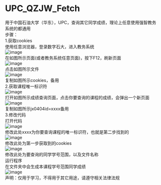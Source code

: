 # UPC_QZJW_Fetch
用于中国石油大学（华东），UPC，查询其它同学成绩，理论上任意使用强智教务系统的都通用  
步骤：  
1.获取cookies  
使用任意浏览器，登录数字石大，进入教务系统  
![image](https://github.com/Mao0324/UPC_QZJW_Fetch/assets/133934785/fca70f67-7ffb-47a5-913a-9a358dbaf5b3)  
在如图所示页面(或者教务系统任意页面)，按下F12，刷新页面  
![image](https://github.com/Mao0324/UPC_QZJW_Fetch/assets/133934785/f19fd583-3c74-4b6e-83e1-459a33aa68bc)  
点击如图所示文件  
![image](https://github.com/Mao0324/UPC_QZJW_Fetch/assets/133934785/99db6f26-9c37-4bd8-ae4b-b515c839c92c)  
复制如图所示cookies，备用  
2.获取课程唯一标识符  
![image](https://github.com/Mao0324/UPC_QZJW_Fetch/assets/133934785/7b5e2a1d-d429-4273-9cf7-75d7828ab6aa)  
打开如图所示成绩查询页面，点击你要查询的课程的成绩，会弹出一个新页面  
![image](https://github.com/Mao0324/UPC_QZJW_Fetch/assets/133934785/5699be85-36f3-43e1-92be-390813abac69)  
复制如图所示jx0404id=xxxx备用  
3.修改代码  
打开代码  
![image](https://github.com/Mao0324/UPC_QZJW_Fetch/assets/133934785/50cb9c43-214d-491e-a40b-121869c4472a)  
修改此处xxxx为你要查询课程的唯一标识符，也就是第二步找到的  
![image](https://github.com/Mao0324/UPC_QZJW_Fetch/assets/133934785/c2d9eaa5-e6ca-497d-a0a1-0d1d795c2276)  
修改此处为第一步获取到的cookies  
![image](https://github.com/Mao0324/UPC_QZJW_Fetch/assets/133934785/a63cad3f-621c-4ccb-9291-39fe9f5f1fa4)  
修改此处为要查询的同学学号范围，以及文件名称  
运行程序  
在文件夹中会生成本课程学号范围同学成绩  
![image](https://github.com/Mao0324/UPC_QZJW_Fetch/assets/133934785/19cb193d-0e31-4c28-9986-3daa5242449b)  
声明：仅用于学习，不得用于其它用途，请遵守相关法律法规







